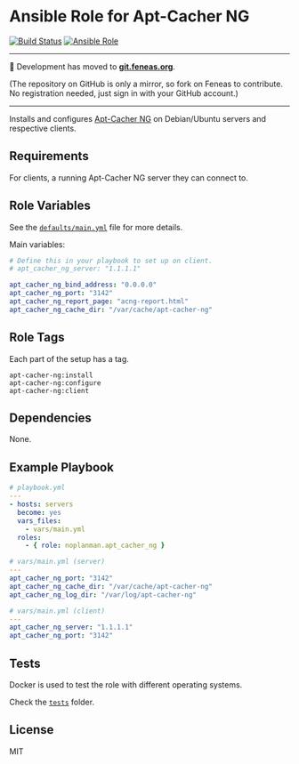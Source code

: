 # Ansible Role for Apt-Cacher NG

[![Build Status][travis-build-status]][travis-tests] [![Ansible Role][ansible-role-shield]][ansible-role]

---

:rocket: Development has moved to **[git.feneas.org]**.

(The repository on GitHub is only a mirror, so fork on Feneas to contribute. No registration needed, just sign in with your GitHub account.)

---

Installs and configures [Apt-Cacher NG] on Debian/Ubuntu servers and respective clients.

## Requirements

For clients, a running Apt-Cacher NG server they can connect to.

## Role Variables

See the [`defaults/main.yml`][defaults] file for more details.

Main variables:

```yaml
# Define this in your playbook to set up on client.
# apt_cacher_ng_server: "1.1.1.1"

apt_cacher_ng_bind_address: "0.0.0.0"
apt_cacher_ng_port: "3142"
apt_cacher_ng_report_page: "acng-report.html"
apt_cacher_ng_cache_dir: "/var/cache/apt-cacher-ng"
```

## Role Tags

Each part of the setup has a tag.

```
apt-cacher-ng:install
apt-cacher-ng:configure
apt-cacher-ng:client
```

## Dependencies

None.

## Example Playbook

```yaml
# playbook.yml
---
- hosts: servers
  become: yes
  vars_files:
    - vars/main.yml
  roles:
    - { role: noplanman.apt_cacher_ng }
```
```yaml
# vars/main.yml (server)
---
apt_cacher_ng_port: "3142"
apt_cacher_ng_cache_dir: "/var/cache/apt-cacher-ng"
apt_cacher_ng_log_dir: "/var/log/apt-cacher-ng"
```
```yaml
# vars/main.yml (client)
---
apt_cacher_ng_server: "1.1.1.1"
apt_cacher_ng_port: "3142"
```

## Tests

Docker is used to test the role with different operating systems.

Check the [`tests`] folder.

## License

MIT

[travis-build-status]: https://img.shields.io/travis/noplanman/ansible-role-apt-cacher-ng.svg?style=flat-square "Travis-CI Build Status"
[travis-tests]: https://travis-ci.org/noplanman/ansible-role-apt-cacher-ng "Travis-CI Tests"
[ansible-role-shield]: https://img.shields.io/ansible/role/40118.svg?style=flat-square "Apt Cacher NG on Ansible Galaxy"
[ansible-role]: https://galaxy.ansible.com/noplanman/apt_cacher_ng "Apt Cacher NG on Ansible Galaxy"
[git.feneas.org]: https://git.feneas.org/noplanman/ansible-role-apt-cacher-ng "Ansible Role Apt Cacher NG on Feneas"
[Apt-Cacher NG]: https://www.unix-ag.uni-kl.de/~bloch/acng/ "Apt-Cacher NG"
[defaults]: https://git.feneas.org/noplanman/ansible-role-apt-cacher-ng/blob/master/defaults/main.yml "Default variables"
[`tests`]: https://git.feneas.org/noplanman/ansible-role-apt-cacher-ng/tree/master/tests "Tests"
